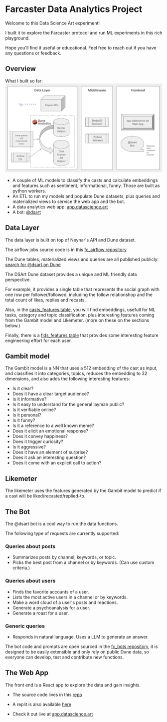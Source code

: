 # Farcaster Data Analytics Project

Welcome to this Data Science Art experiment!

I built it to explore the Farcaster protocol and run ML experiments in this rich playground.

Hope you'll find it useful or educational. Feel free to reach out if you have any questions or feedback.


## Overview

What I built so far:
![Farcaster Data Analytics Schema](schema.png)
* A couple of ML models to classify the casts and calculate embeddings and features such as sentiment, informational, funny. Those are built as python workers.
* An ETL to run my models and populate Dune datasets, plus queries and materialized views to service the web app and the bot.
* A data analytics web app: [app.datascience.art](https://app.datascience.art/)
* A bot: [@dsart](https://warpcast.com/dsart)


## Data Layer
The data layer is built on top of Neynar's API and Dune dataset.

The airflow jobs source code is in this [fc_airflow repository](https://github.com/randombishop/fc_airflow)

The Dune tables, materialized views and queries are all published publicly: [search for @dsart on Dune](https://dune.com/discover/content/relevant?q=@dsart)

The DSArt Dune dataset provides a unique and ML friendly data perspective. 

For example, it provides a single table that represents the social graph with one row per follower/followed, including the follow relationshop and the total count of likes, replies and recasts.

Also, in the [casts_features table](./casts_features.md), you will find embeddings, usefull for ML tasks, category and topic classification, plus interesting features coming from the Gambit model and Likemeter. (more on these on the sections below.)

Finally, there is a [fids_features table](./fids_features.md) that provides some interesting feature engineering effort for each user.


## Gambit model
The Gambit model is a NN that uses a 512 embedding of the cast as input, and classifies it into categories, topics, reduces the embedding to 32 dimensions, and also adds the following interesting features:
* Is it clear?
* Does it have a clear target audience?
* Is it informative?
* Is it easy to understand for the general layman public?
* Is it verifiable online?
* Is it personal?
* Is it funny?
* Is it a reference to a well known meme?
* Does it elicit an emotional response?
* Does it convey happiness?
* Does it trigger curiosity?
* Is it aggressive?
* Does it have an element of surprise?
* Does it ask an interesting question?
* Does it come with an explicit call to action?


## Likemeter
The likemeter uses the features generated by the Gambit model to predict if a cast will be liked/recasted/replied-to.


## The Bot
The @dsart bot is a cool way to run the data functions.

The following type of requests are currently supported:

### Queries about posts
* Summarizes posts by channel, keywords, or topic.
* Picks the best post from a channel or by keywords. (Can use custom criteria.)

### Queries about users
* Finds the favorite accounts of a user.
* Lists the most active users in a channel or by keywords.
* Make a word cloud of a user's posts and reactions.
* Generate a psychoanalysis for a user.
* Generate a roast for a user.

### Generic queries
* Responds in natural language. Uses a LLM to generate an answer.

The bot code and prompts are open sourced in the [fc_bots repository](https://github.com/randombishop/fc_bots), it is designed to be easily extensible 
and only rely on public Dune data, so everyone can develop, test and contribute new functions.


## The Web App

The front end is a React app to explore the data and gain insights.

* The source code lives in this [repo](https://github.com/randombishop/fc_front)

* A replit is also available [here](https://replit.com/@nabilabdellaoui/fcfront)

* Check it out live at [app.datascience.art](https://app.datascience.art/)
